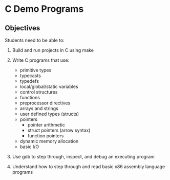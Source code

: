 C Demo Programs
===============

Objectives
----------

Students need to be able to:

1. Build and run projects in C using make

2. Write C programs that use:
    - primitive types
    - typecasts
    - typedefs
    - local/global/static variables
    - control structures
    - functions
    - preprocessor directives
    - arrays and strings
    - user defined types (structs)
    - pointers
        - pointer arithmetic
        - struct pointers (arrow syntax)
        - function pointers
    - dynamic memory allocation
    - basic I/O
    
3. Use gdb to step through, inspect, and debug an executing program

4. Understand how to step through and read basic x86 assembly language programs
